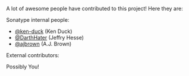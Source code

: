 A lot of awesome people have contributed to this project! Here they are:

Sonatype internal people:

* [@ken-duck](https://github.com/ken-duck/) (Ken Duck)
* [@DarthHater](https://github.com/darthhater/) (Jeffry Hesse)
* [@ajbrown](https://github.com/ajbrown) (A.J. Brown)

External contributors:

Possibly You!
